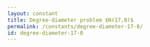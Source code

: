 ```yaml
---
layout: constant
title: Degree-diameter problem $N(17,8)$
permalink: /constants/degree-diameter-17-8/
id: degree-diameter-17-8
---
```

